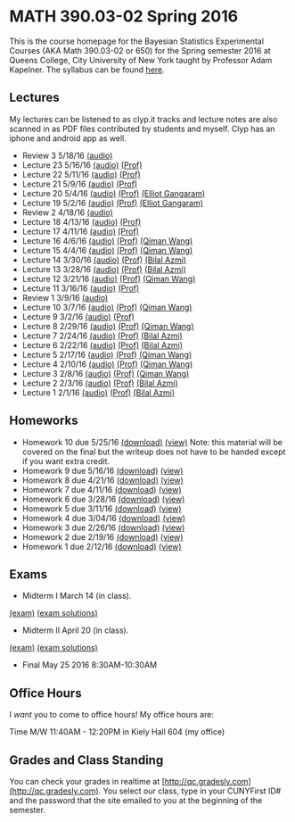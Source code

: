 # MATH 390.03-02 Spring 2016

This is the course homepage for the Bayesian Statistics Experimental Courses (AKA Math 390.03-02 or 650) for the Spring semester 2016 at Queens College, City University of New York taught by Professor Adam Kapelner. The syllabus can be found [here](https://raw.githubusercontent.com/kapelner/QC_Math_390.03-02_Spr_2016/master/syllabus/syllabus.pdf).

## Lectures

My lectures can be listened to as clyp.it tracks and lecture notes are also scanned in as PDF files contributed by students and myself. Clyp has an iphone and android app as well.

* Review 3 5/18/16 [(audio)](https://clyp.it/s5ndrkhm)
* Lecture 23 5/16/16 [(audio)](https://clyp.it/vcp1p31a) [(Prof)](https://github.com/kapelner/QC_Math_390.03-02_Spr_2016/blob/master/lectures/lec23kap.pdf)
* Lecture 22 5/11/16 [(audio)](https://clyp.it/zpm1r3xl) [(Prof)](https://github.com/kapelner/QC_Math_390.03-02_Spr_2016/blob/master/lectures/lec22kap.pdf)
* Lecture 21 5/9/16 [(audio)](https://clyp.it/2av2owk3) [(Prof)](https://github.com/kapelner/QC_Math_390.03-02_Spr_2016/blob/master/lectures/lec21kap.pdf)
* Lecture 20 5/4/16 [(audio)](https://clyp.it/tkmnibam) [(Prof)](https://github.com/kapelner/QC_Math_390.03-02_Spr_2016/blob/master/lectures/lec20kap.pdf) [(Elliot Gangaram)](https://github.com/kapelner/QC_Math_390.03-02_Spr_2016/blob/master/lectures/lec20elg.pdf)
* Lecture 19 5/2/16 [(audio)](https://clyp.it/5mrjy5zs) [(Prof)](https://github.com/kapelner/QC_Math_390.03-02_Spr_2016/blob/master/lectures/lec19kap.pdf) [(Elliot Gangaram)](https://github.com/kapelner/QC_Math_390.03-02_Spr_2016/blob/master/lectures/lec19elg.pdf)
* Review 2 4/18/16 [(audio)](https://clyp.it/fuyth421)
* Lecture 18 4/13/16 [(audio)](https://clyp.it/4zkak03f) [(Prof)](https://github.com/kapelner/QC_Math_390.03-02_Spr_2016/blob/master/lectures/lec18kap.pdf)
* Lecture 17 4/11/16 [(audio)](https://clyp.it/01hbpm5q) [(Prof)](https://github.com/kapelner/QC_Math_390.03-02_Spr_2016/blob/master/lectures/lec17kap.pdf)
* Lecture 16 4/6/16 [(audio)](https://clyp.it/yq4azo3f) [(Prof)](https://github.com/kapelner/QC_Math_390.03-02_Spr_2016/blob/master/lectures/lec16kap.pdf) [(Qiman Wang)](https://github.com/kapelner/QC_Math_390.03-02_Spr_2016/blob/master/lectures/lec16bob.pdf)
* Lecture 15 4/4/16 [(audio)](https://clyp.it/wtvfwmww) [(Prof)](https://github.com/kapelner/QC_Math_390.03-02_Spr_2016/blob/master/lectures/lec15kap.pdf) [(Qiman Wang)](https://github.com/kapelner/QC_Math_390.03-02_Spr_2016/blob/master/lectures/lec15bob.pdf)
* Lecture 14 3/30/16 [(audio)](https://clyp.it/co3uftb4) [(Prof)](https://github.com/kapelner/QC_Math_390.03-02_Spr_2016/blob/master/lectures/lec14kap.pdf) [(Bilal Azmi)](https://github.com/kapelner/QC_Math_390.03-02_Spr_2016/blob/master/lectures/lec14ba.pdf)
* Lecture 13 3/28/16 [(audio)](https://clyp.it/kou33fio) [(Prof)](https://github.com/kapelner/QC_Math_390.03-02_Spr_2016/blob/master/lectures/lec13kap.pdf) [(Bilal Azmi)](https://github.com/kapelner/QC_Math_390.03-02_Spr_2016/blob/master/lectures/lec13ba.pdf)
* Lecture 12 3/21/16 [(audio)](https://clyp.it/xi1btxuw) [(Prof)](https://github.com/kapelner/QC_Math_390.03-02_Spr_2016/blob/master/lectures/lec12kap.pdf) [(Qiman Wang)](https://github.com/kapelner/QC_Math_390.03-02_Spr_2016/blob/master/lectures/lec12bob.pdf)
* Lecture 11 3/16/16 [(audio)](https://clyp.it/lfazklg4) [(Prof)](https://github.com/kapelner/QC_Math_390.03-02_Spr_2016/blob/master/lectures/lec11kap.pdf)
* Review 1 3/9/16 [(audio)](https://clyp.it/wk50hjrw)
* Lecture 10 3/7/16 [(audio)](https://clyp.it/4i4r5ttn) [(Prof)](https://github.com/kapelner/QC_Math_390.03-02_Spr_2016/blob/master/lectures/lec10kap.pdf) [(Qiman Wang)](https://github.com/kapelner/QC_Math_390.03-02_Spr_2016/blob/master/lectures/lec10bob.pdf)
* Lecture 9 3/2/16 [(audio)](https://clyp.it/sdgprqba) [(Prof)](https://github.com/kapelner/QC_Math_390.03-02_Spr_2016/blob/master/lectures/lec09kap.pdf)
* Lecture 8 2/29/16 [(audio)](https://clyp.it/rpbeekhy) [(Prof)](https://github.com/kapelner/QC_Math_390.03-02_Spr_2016/blob/master/lectures/lec08kap.pdf) [(Qiman Wang)](https://github.com/kapelner/QC_Math_390.03-02_Spr_2016/blob/master/lectures/lec08bob.pdf)
* Lecture 7 2/24/16 [(audio)](https://clyp.it/lbe3cawg) [(Prof)](https://github.com/kapelner/QC_Math_390.03-02_Spr_2016/blob/master/lectures/lec07kap.pdf) [(Bilal Azmi)](https://github.com/kapelner/QC_Math_390.03-02_Spr_2016/blob/master/lectures/lec07ba.pdf)
* Lecture 6 2/22/16 [(audio)](https://clyp.it/okfpbdki) [(Prof)](https://github.com/kapelner/QC_Math_390.03-02_Spr_2016/blob/master/lectures/lec06kap.pdf) [(Bilal Azmi)](https://github.com/kapelner/QC_Math_390.03-02_Spr_2016/blob/master/lectures/lec06ba.pdf)
* Lecture 5 2/17/16 [(audio)](https://clyp.it/g0texiis) [(Prof)](https://github.com/kapelner/QC_Math_390.03-02_Spr_2016/blob/master/lectures/lec05kap.pdf) [(Qiman Wang)](https://github.com/kapelner/QC_Math_390.03-02_Spr_2016/blob/master/lectures/lec05bob.pdf)
* Lecture 4 2/10/16 [(audio)](https://clyp.it/1srsb14t) [(Prof)](https://github.com/kapelner/QC_Math_390.03-02_Spr_2016/blob/master/lectures/lec04kap.pdf) [(Qiman Wang)](https://github.com/kapelner/QC_Math_390.03-02_Spr_2016/blob/master/lectures/lec04bob.pdf)
* Lecture 3 2/8/16 [(audio)](https://clyp.it/fshu43qn) [(Prof)](https://github.com/kapelner/QC_Math_390.03-02_Spr_2016/blob/master/lectures/lec03kap.pdf) [(Qiman Wang)](https://github.com/kapelner/QC_Math_390.03-02_Spr_2016/blob/master/lectures/lec03bob.pdf)
* Lecture 2 2/3/16 [(audio)](https://clyp.it/epg3ptbh) [(Prof)](https://github.com/kapelner/QC_Math_390.03-02_Spr_2016/blob/master/lectures/lec02kap.pdf) [(Bilal Azmi)](https://github.com/kapelner/QC_Math_390.03-02_Spr_2016/blob/master/lectures/lec02ba.pdf)
* Lecture 1 2/1/16 [(audio)](https://clyp.it/pxhx0ple) [(Prof)](https://github.com/kapelner/QC_Math_390.03-02_Spr_2016/blob/master/lectures/lec01kap.pdf) [(Bilal Azmi)](https://github.com/kapelner/QC_Math_390.03-02_Spr_2016/blob/master/lectures/lec01ba.pdf)

## Homeworks

* Homework 10 due 5/25/16 [(download)](https://github.com/kapelner/QC_Math_390.03-02_Spr_2016/blob/master/homeworks/hw10/hw10.pdf?raw=true) [(view)](https://github.com/kapelner/QC_Math_390.03-02_Spr_2016/blob/master/homeworks/hw10/hw10.pdf) Note: this material will be covered on the final but the writeup does not have to be handed except if you want extra credit.
* Homework 9 due 5/16/16 [(download)](https://github.com/kapelner/QC_Math_390.03-02_Spr_2016/blob/master/homeworks/hw09/hw09.pdf?raw=true) [(view)](https://github.com/kapelner/QC_Math_390.03-02_Spr_2016/blob/master/homeworks/hw09/hw09.pdf)
* Homework 8 due 4/21/16 [(download)](https://github.com/kapelner/QC_Math_390.03-02_Spr_2016/blob/master/homeworks/hw08/hw08.pdf?raw=true) [(view)](https://github.com/kapelner/QC_Math_390.03-02_Spr_2016/blob/master/homeworks/hw08/hw08.pdf)
* Homework 7 due 4/11/16 [(download)](https://github.com/kapelner/QC_Math_390.03-02_Spr_2016/blob/master/homeworks/hw07/hw07.pdf?raw=true) [(view)](https://github.com/kapelner/QC_Math_390.03-02_Spr_2016/blob/master/homeworks/hw07/hw07.pdf)
* Homework 6 due 3/28/16 [(download)](https://github.com/kapelner/QC_Math_390.03-02_Spr_2016/blob/master/homeworks/hw06/hw06.pdf?raw=true) [(view)](https://github.com/kapelner/QC_Math_390.03-02_Spr_2016/blob/master/homeworks/hw06/hw06.pdf)
* Homework 5 due 3/11/16 [(download)](https://github.com/kapelner/QC_Math_390.03-02_Spr_2016/blob/master/homeworks/hw05/hw05.pdf?raw=true) [(view)](https://github.com/kapelner/QC_Math_390.03-02_Spr_2016/blob/master/homeworks/hw05/hw05.pdf)
* Homework 4 due 3/04/16 [(download)](https://github.com/kapelner/QC_Math_390.03-02_Spr_2016/blob/master/homeworks/hw04/hw04.pdf?raw=true) [(view)](https://github.com/kapelner/QC_Math_390.03-02_Spr_2016/blob/master/homeworks/hw04/hw04.pdf)
* Homework 3 due 2/26/16 [(download)](https://github.com/kapelner/QC_Math_390.03-02_Spr_2016/blob/master/homeworks/hw03/hw03.pdf?raw=true) [(view)](https://github.com/kapelner/QC_Math_390.03-02_Spr_2016/blob/master/homeworks/hw03/hw03.pdf)
* Homework 2 due 2/19/16 [(download)](https://github.com/kapelner/QC_Math_390.03-02_Spr_2016/blob/master/homeworks/hw02/hw02.pdf?raw=true) [(view)](https://github.com/kapelner/QC_Math_390.03-02_Spr_2016/blob/master/homeworks/hw02/hw02.pdf)
* Homework 1 due 2/12/16 [(download)](https://github.com/kapelner/QC_Math_390.03-02_Spr_2016/blob/master/homeworks/hw01/hw01.pdf?raw=true) [(view)](https://github.com/kapelner/QC_Math_390.03-02_Spr_2016/blob/master/homeworks/hw01/hw01.pdf)

## Exams

* Midterm I March 14 (in class). 

[(exam)](https://github.com/kapelner/QC_Math_390.03-02_Spr_2016/blob/master/exams/midterm1/midterm1.pdf) [(exam solutions)](https://github.com/kapelner/QC_Math_390.03-02_Spr_2016/blob/master/exams/midterm1/midterm1_solutions.pdf)

* Midterm II April 20 (in class). 

[(exam)](https://github.com/kapelner/QC_Math_390.03-02_Spr_2016/blob/master/exams/midterm2/midterm2.pdf) [(exam solutions)](https://github.com/kapelner/QC_Math_390.03-02_Spr_2016/blob/master/exams/midterm2/midterm2_solutions.pdf)

* Final May 25 2016 8:30AM-10:30AM

<!--
[(exam)](https://github.com/kapelner/QC_Math_390.03-02_Spr_2016/blob/master/exams/final/final.pdf) [(exam solutions)](https://github.com/kapelner/QC_Math_390.03-02_Spr_2016/blob/master/exams/final/final_solutions.pdf)-->

## Office Hours

I *want* you to come to office hours! My office hours are:

Time M/W 11:40AM - 12:20PM in Kiely Hall 604 (my office)

## Grades and Class Standing

You can check your grades in realtime at [http://qc.gradesly.com](http://qc.gradesly.com). You select our class, type in your CUNYFirst ID# and the password that the site emailed to you at the beginning of the semester.
